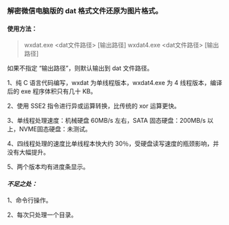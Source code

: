 ### 解密微信电脑版的 dat 格式文件还原为图片格式。

#### 使用方法：
>wxdat.exe <dat文件路径> [输出路径]
>wxdat4.exe <dat文件路径> [输出路径]
>
如果不指定 “输出路径”，则默认输出到 dat 文件路径。


1、纯 C 语言代码编写，wxdat 为单线程版本，wxdat4.exe 为 4 线程版本，编译后的 exe 程序体积只有几十 KB。

2、使用 SSE2 指令进行异或运算转换，比传统的 xor 运算更快。

3、单线程处理速度：机械硬盘 60MB/s 左右，SATA 固态硬盘：200MB/s 以上，NVME固态硬盘：未测试。

4、四线程处理的速度比单线程本快大约 30％，受硬盘读写速度的瓶颈影响，并没有大幅提升。

5、两个版本均有进度条显示。



#### *不足之处：*

1、命令行操作。

2、每次只处理一个目录。


